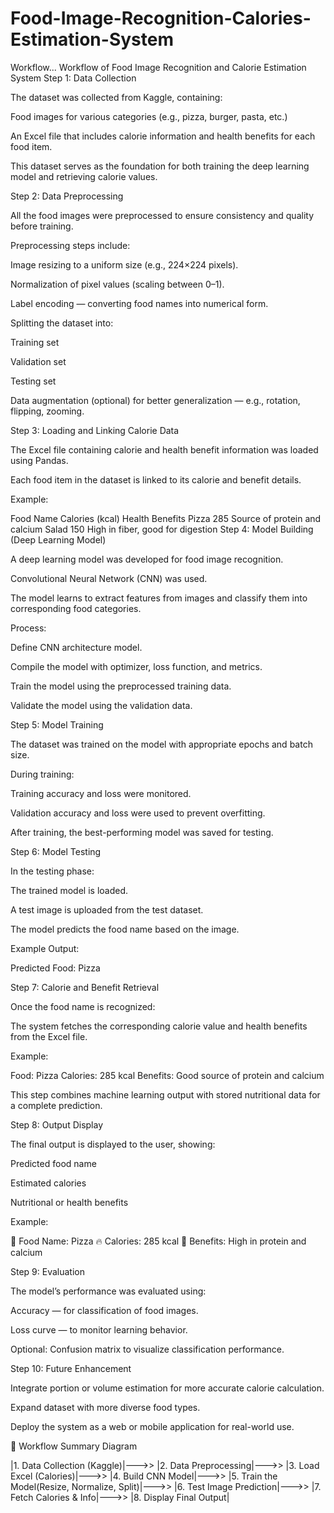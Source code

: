 # Food-Image-Recognition-Calories-Estimation-System

Workflow...
Workflow of Food Image Recognition and Calorie Estimation System
Step 1: Data Collection

The dataset was collected from Kaggle, containing:

Food images for various categories (e.g., pizza, burger, pasta, etc.)

An Excel file that includes calorie information and health benefits for each food item.

This dataset serves as the foundation for both training the deep learning model and retrieving calorie values.

Step 2: Data Preprocessing

All the food images were preprocessed to ensure consistency and quality before training.

Preprocessing steps include:

Image resizing to a uniform size (e.g., 224×224 pixels).

Normalization of pixel values (scaling between 0–1).

Label encoding — converting food names into numerical form.

Splitting the dataset into:

Training set

Validation set

Testing set

Data augmentation (optional) for better generalization — e.g., rotation, flipping, zooming.

Step 3: Loading and Linking Calorie Data

The Excel file containing calorie and health benefit information was loaded using Pandas.

Each food item in the dataset is linked to its calorie and benefit details.

Example:

Food Name	Calories (kcal)	Health Benefits
Pizza	285	Source of protein and calcium
Salad	150	High in fiber, good for digestion
Step 4: Model Building (Deep Learning Model)

A deep learning model was developed for food image recognition.

Convolutional Neural Network (CNN) was used.

The model learns to extract features from images and classify them into corresponding food categories.

Process:

Define CNN architecture model.

Compile the model with optimizer, loss function, and metrics.

Train the model using the preprocessed training data.

Validate the model using the validation data.

Step 5: Model Training

The dataset was trained on the model with appropriate epochs and batch size.

During training:

Training accuracy and loss were monitored.

Validation accuracy and loss were used to prevent overfitting.

After training, the best-performing model was saved for testing.

Step 6: Model Testing

In the testing phase:

The trained model is loaded.

A test image is uploaded from the test dataset.

The model predicts the food name based on the image.

Example Output:

Predicted Food: Pizza

Step 7: Calorie and Benefit Retrieval

Once the food name is recognized:

The system fetches the corresponding calorie value and health benefits from the Excel file.

Example:

Food: Pizza
Calories: 285 kcal
Benefits: Good source of protein and calcium


This step combines machine learning output with stored nutritional data for a complete prediction.

Step 8: Output Display

The final output is displayed to the user, showing:

Predicted food name

Estimated calories

Nutritional or health benefits

Example:

🍕 Food Name: Pizza
🔥 Calories: 285 kcal
💪 Benefits: High in protein and calcium

Step 9: Evaluation

The model’s performance was evaluated using:

Accuracy — for classification of food images.

Loss curve — to monitor learning behavior.

Optional: Confusion matrix to visualize classification performance.

Step 10: Future Enhancement

Integrate portion or volume estimation for more accurate calorie calculation.

Expand dataset with more diverse food types.

Deploy the system as a web or mobile application for real-world use.

🧩 Workflow Summary Diagram


|1. Data Collection (Kaggle)|--->>  |2. Data Preprocessing|--->>  |3. Load Excel (Calories)|--->> |4. Build CNN Model|--->> |5. Train the Model(Resize, Normalize, Split)|--->> |6. Test Image Prediction|--->> |7. Fetch Calories & Info|--->> |8. Display Final Output|
        
        
